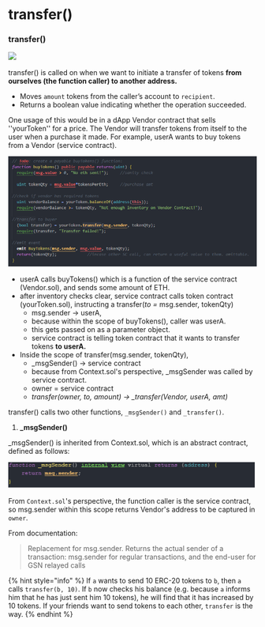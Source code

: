 # transfer()

### transfer()

![](https://cdn-images-1.medium.com/max/800/1\*ATY-2GJJl4\_yUHIZlbQJag.png)

transfer() is called on when we want to initiate a transfer of tokens **from ourselves (the function caller) to another address.**

* Moves `amount` tokens from the caller’s account to `recipient`.
* Returns a boolean value indicating whether the operation succeeded.

One usage of this would be in a dApp Vendor contract that sells ''yourToken'' for a price. The Vendor will transfer tokens from itself to the user when a purchase it made. For example, userA wants to buy tokens from a Vendor (service contract).

![](<../../.gitbook/assets/image (61).png>)

* userA calls buyTokens() which is a function of the service contract (Vendor.sol), and sends some amount of ETH.
* after inventory checks clear, service contract calls token contract (yourToken.sol), instructing a transfer(_to =_ msg.sender, tokenQty)
  * msg.sender -> userA,&#x20;
  * because within the scope of buyTokens(), caller was userA.
  * this gets passed on as a parameter object.
  * service contract is telling token contract that it wants to transfer tokens **to userA.**
* Inside the scope of transfer(msg.sender, tokenQty),
  * \_msgSender() -> service contract
  * because from Context.sol's perspective, \_msgSender was called by service contract.&#x20;
  * owner = service contract
  * _transfer(owner, to, amount) -> \_transfer(Vendor, userA, amt)_

transfer() calls two other functions, `_msgSender()` and `_transfer()`.

1. **\_msgSender()**&#x20;

\_msgSender() is inherited from Context.sol, which is an abstract contract, defined as follows:

![](<../../.gitbook/assets/image (244).png>)

From `Context.sol`'s perspective, the function caller is the service contract, so msg.sender within this scope returns Vendor's address to be captured in `owner`.&#x20;

From documentation:&#x20;

> Replacement for msg.sender. Returns the actual sender of a transaction: msg.sender for regular transactions, and the end-user for GSN relayed calls

{% hint style="info" %}
If `a` wants to send 10 ERC-20 tokens to `b`, then `a` calls `transfer(b, 10)`. If `b` now checks his balance (e.g. because `a` informs him that he has just sent him 10 tokens), he will find that it has increased by 10 tokens. If your friends want to send tokens to each other, `transfer` is the way.
{% endhint %}
